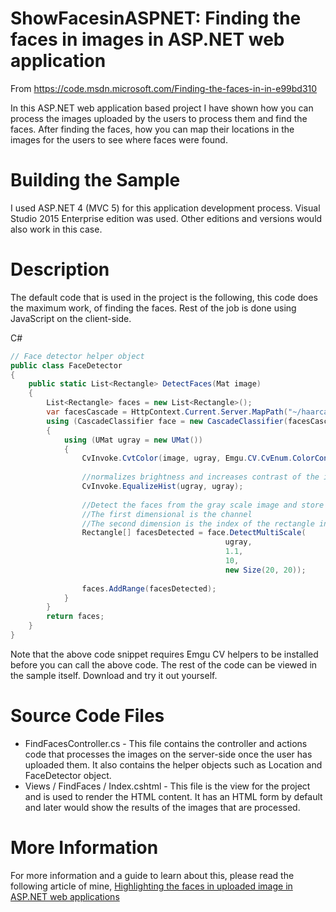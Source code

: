 # ShowFacesinASPNET: Finding the faces in images in ASP.NET web application
From https://code.msdn.microsoft.com/Finding-the-faces-in-in-e99bd310

In this ASP.NET web application based project I have shown how you can process the images uploaded by the users to process them and find the faces. After finding the faces, how you can map their locations in the images for the users to see where faces were found. 

# Building the Sample
I used ASP.NET 4 (MVC 5) for this application development process. Visual Studio 2015 Enterprise edition was used. Other editions and versions would also work in this case. 

# Description
The default code that is used in the project is the following, this code does the maximum work, of finding the faces. Rest of the job is done using JavaScript on the client-side.


C#
```csharp
// Face detector helper object 
public class FaceDetector 
{ 
    public static List<Rectangle> DetectFaces(Mat image) 
    { 
        List<Rectangle> faces = new List<Rectangle>(); 
        var facesCascade = HttpContext.Current.Server.MapPath("~/haarcascade_frontalface_default.xml"); 
        using (CascadeClassifier face = new CascadeClassifier(facesCascade)) 
        { 
            using (UMat ugray = new UMat()) 
            { 
                CvInvoke.CvtColor(image, ugray, Emgu.CV.CvEnum.ColorConversion.Bgr2Gray); 
 
                //normalizes brightness and increases contrast of the image 
                CvInvoke.EqualizeHist(ugray, ugray); 
 
                //Detect the faces from the gray scale image and store the locations as rectangle 
                //The first dimensional is the channel 
                //The second dimension is the index of the rectangle in the specific channel 
                Rectangle[] facesDetected = face.DetectMultiScale( 
                                                ugray, 
                                                1.1, 
                                                10, 
                                                new Size(20, 20)); 
 
                faces.AddRange(facesDetected); 
            } 
        } 
        return faces; 
    } 
}
```

Note that the above code snippet requires Emgu CV helpers to be installed before you can call the above code. The rest of the code can be viewed in the sample itself. Download and try it out yourself.

# Source Code Files
* FindFacesController.cs - This file contains the controller and actions code that processes the images on the server-side once the user has uploaded them. It also contains the helper objects such as Location and FaceDetector object.
* Views / FindFaces / Index.cshtml - This file is the view for the project and is used to render the HTML content. It has an HTML form by default and later would show the results of the images that are processed. 

# More Information
For more information and a guide to learn about this, please read the following article of mine, [Highlighting the faces in uploaded image in ASP.NET web applications](https://basicsofwebdevelopment.wordpress.com/2016/08/17/highlighting-the-faces-in-uploaded-image-in-asp-net-web-applications/)

